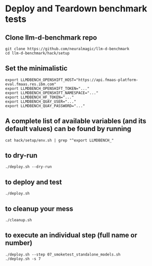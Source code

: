 # Deploy and Teardown benchmark tests

## Clone llm-d-benchmark repo
```
git clone https://github.com/neuralmagic/llm-d-benchmark
cd llm-d-benchmark/hack/setup
```

## Set the minimalistic
```
export LLMDBENCH_OPENSHIFT_HOST="https://api.fmaas-platform-eval.fmaas.res.ibm.com"
export LLMDBENCH_OPENSHIFT_TOKEN="..."
export LLMDBENCH_OPENSHIFT_NAMESPACE="..."
export LLMDBENCH_HF_TOKEN="..."
export LLMDBENCH_QUAY_USER="..."
export LLMDBENCH_QUAY_PASSWORD="..."
```

## A complete list of available variables (and its default values) can be found by running
 `cat hack/setup/env.sh | grep "^export LLMDBENCH_"`

## to dry-run
```
./deploy.sh --dry-run
```

## to deploy and test
```
./deploy.sh
```

## to cleanup your mess
```
./cleanup.sh
```

## to execute an individual step (full name or number)
```
./deploy.sh --step 07_smoketest_standalone_models.sh
./deploy.sh -s 7
```